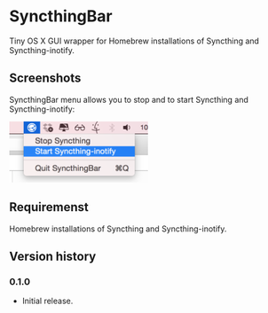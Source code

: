 # SyncthingBar

Tiny OS X GUI wrapper for Homebrew installations of Syncthing and Syncthing-inotify.

## Screenshots

SyncthingBar menu allows you to stop and to start Syncthing and Syncthing-inotify:  

<img alt="SyncthingBar menu" src="screenshots/menu.png" width="250"/>

## Requiremenst

Homebrew installations of Syncthing and Syncthing-inotify.

## Version history

### 0.1.0

- Initial release.